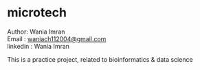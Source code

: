 # microtech
Author: Wania Imran <br>
Email : waniach112004@gmail.com <br>
linkedin : Wania Imran

This is a practice project, related to bioinformatics &amp; data science
